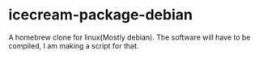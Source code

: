 # icecream-package-debian
A homebrew clone for linux(Mostly debian).
The software will have to be compiled, I am making a script for that.
